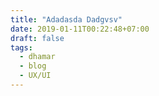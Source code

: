 ```yaml
---
title: "Adadasda Dadgvsv"
date: 2019-01-11T00:22:48+07:00
draft: false
tags:
  - dhamar
  - blog
  - UX/UI
---
```

